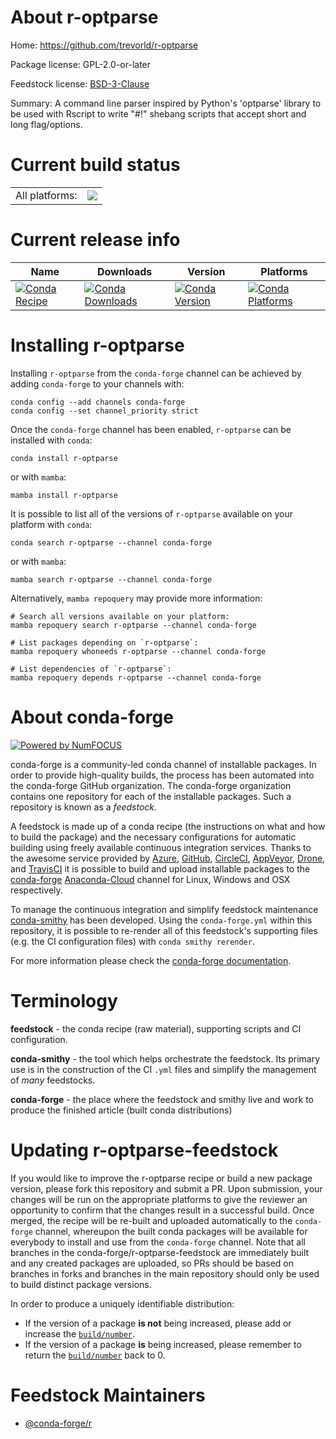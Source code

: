 About r-optparse
================

Home: https://github.com/trevorld/r-optparse

Package license: GPL-2.0-or-later

Feedstock license: [BSD-3-Clause](https://github.com/conda-forge/r-optparse-feedstock/blob/main/LICENSE.txt)

Summary: A command line parser inspired by Python's 'optparse' library to be used with Rscript to write "#!" shebang scripts that accept short and long flag/options.

Current build status
====================


<table><tr><td>All platforms:</td>
    <td>
      <a href="https://dev.azure.com/conda-forge/feedstock-builds/_build/latest?definitionId=1412&branchName=main">
        <img src="https://dev.azure.com/conda-forge/feedstock-builds/_apis/build/status/r-optparse-feedstock?branchName=main">
      </a>
    </td>
  </tr>
</table>

Current release info
====================

| Name | Downloads | Version | Platforms |
| --- | --- | --- | --- |
| [![Conda Recipe](https://img.shields.io/badge/recipe-r--optparse-green.svg)](https://anaconda.org/conda-forge/r-optparse) | [![Conda Downloads](https://img.shields.io/conda/dn/conda-forge/r-optparse.svg)](https://anaconda.org/conda-forge/r-optparse) | [![Conda Version](https://img.shields.io/conda/vn/conda-forge/r-optparse.svg)](https://anaconda.org/conda-forge/r-optparse) | [![Conda Platforms](https://img.shields.io/conda/pn/conda-forge/r-optparse.svg)](https://anaconda.org/conda-forge/r-optparse) |

Installing r-optparse
=====================

Installing `r-optparse` from the `conda-forge` channel can be achieved by adding `conda-forge` to your channels with:

```
conda config --add channels conda-forge
conda config --set channel_priority strict
```

Once the `conda-forge` channel has been enabled, `r-optparse` can be installed with `conda`:

```
conda install r-optparse
```

or with `mamba`:

```
mamba install r-optparse
```

It is possible to list all of the versions of `r-optparse` available on your platform with `conda`:

```
conda search r-optparse --channel conda-forge
```

or with `mamba`:

```
mamba search r-optparse --channel conda-forge
```

Alternatively, `mamba repoquery` may provide more information:

```
# Search all versions available on your platform:
mamba repoquery search r-optparse --channel conda-forge

# List packages depending on `r-optparse`:
mamba repoquery whoneeds r-optparse --channel conda-forge

# List dependencies of `r-optparse`:
mamba repoquery depends r-optparse --channel conda-forge
```


About conda-forge
=================

[![Powered by
NumFOCUS](https://img.shields.io/badge/powered%20by-NumFOCUS-orange.svg?style=flat&colorA=E1523D&colorB=007D8A)](https://numfocus.org)

conda-forge is a community-led conda channel of installable packages.
In order to provide high-quality builds, the process has been automated into the
conda-forge GitHub organization. The conda-forge organization contains one repository
for each of the installable packages. Such a repository is known as a *feedstock*.

A feedstock is made up of a conda recipe (the instructions on what and how to build
the package) and the necessary configurations for automatic building using freely
available continuous integration services. Thanks to the awesome service provided by
[Azure](https://azure.microsoft.com/en-us/services/devops/), [GitHub](https://github.com/),
[CircleCI](https://circleci.com/), [AppVeyor](https://www.appveyor.com/),
[Drone](https://cloud.drone.io/welcome), and [TravisCI](https://travis-ci.com/)
it is possible to build and upload installable packages to the
[conda-forge](https://anaconda.org/conda-forge) [Anaconda-Cloud](https://anaconda.org/)
channel for Linux, Windows and OSX respectively.

To manage the continuous integration and simplify feedstock maintenance
[conda-smithy](https://github.com/conda-forge/conda-smithy) has been developed.
Using the ``conda-forge.yml`` within this repository, it is possible to re-render all of
this feedstock's supporting files (e.g. the CI configuration files) with ``conda smithy rerender``.

For more information please check the [conda-forge documentation](https://conda-forge.org/docs/).

Terminology
===========

**feedstock** - the conda recipe (raw material), supporting scripts and CI configuration.

**conda-smithy** - the tool which helps orchestrate the feedstock.
                   Its primary use is in the construction of the CI ``.yml`` files
                   and simplify the management of *many* feedstocks.

**conda-forge** - the place where the feedstock and smithy live and work to
                  produce the finished article (built conda distributions)


Updating r-optparse-feedstock
=============================

If you would like to improve the r-optparse recipe or build a new
package version, please fork this repository and submit a PR. Upon submission,
your changes will be run on the appropriate platforms to give the reviewer an
opportunity to confirm that the changes result in a successful build. Once
merged, the recipe will be re-built and uploaded automatically to the
`conda-forge` channel, whereupon the built conda packages will be available for
everybody to install and use from the `conda-forge` channel.
Note that all branches in the conda-forge/r-optparse-feedstock are
immediately built and any created packages are uploaded, so PRs should be based
on branches in forks and branches in the main repository should only be used to
build distinct package versions.

In order to produce a uniquely identifiable distribution:
 * If the version of a package **is not** being increased, please add or increase
   the [``build/number``](https://docs.conda.io/projects/conda-build/en/latest/resources/define-metadata.html#build-number-and-string).
 * If the version of a package **is** being increased, please remember to return
   the [``build/number``](https://docs.conda.io/projects/conda-build/en/latest/resources/define-metadata.html#build-number-and-string)
   back to 0.

Feedstock Maintainers
=====================

* [@conda-forge/r](https://github.com/conda-forge/r/)


